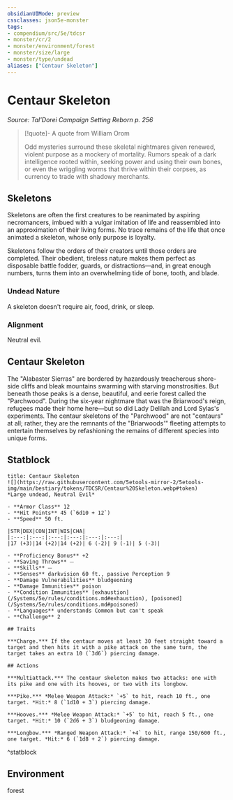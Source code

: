 ```yaml
---
obsidianUIMode: preview
cssclasses: json5e-monster
tags:
- compendium/src/5e/tdcsr
- monster/cr/2
- monster/environment/forest
- monster/size/large
- monster/type/undead
aliases: ["Centaur Skeleton"]
---
```

# Centaur Skeleton
*Source: Tal'Dorei Campaign Setting Reborn p. 256*  

> [!quote]- A quote from William Orom  
> 
> Odd mysteries surround these skeletal nightmares given renewed, violent purpose as a mockery of mortality. Rumors speak of a dark intelligence rooted within, seeking power and using their own bones, or even the wriggling worms that thrive within their corpses, as currency to trade with shadowy merchants.

## Skeletons

Skeletons are often the first creatures to be reanimated by aspiring necromancers, imbued with a vulgar imitation of life and reassembled into an approximation of their living forms. No trace remains of the life that once animated a skeleton, whose only purpose is loyalty.

Skeletons follow the orders of their creators until those orders are completed. Their obedient, tireless nature makes them perfect as disposable battle fodder, guards, or distractions—and, in great enough numbers, turns them into an overwhelming tide of bone, tooth, and blade.

### Undead Nature

A skeleton doesn't require air, food, drink, or sleep.

### Alignment

Neutral evil.

## Centaur Skeleton

The "Alabaster Sierras" are bordered by hazardously treacherous shore-side cliffs and bleak mountains swarming with starving monstrosities. But beneath those peaks is a dense, beautiful, and eerie forest called the "Parchwood". During the six-year nightmare that was the Briarwood's reign, refugees made their home here—but so did Lady Delilah and Lord Sylas's experiments. The centaur skeletons of the "Parchwood" are not "centaurs" at all; rather, they are the remnants of the "Briarwoods'" fleeting attempts to entertain themselves by refashioning the remains of different species into unique forms.

## Statblock

```ad-statblock
title: Centaur Skeleton
![](https://raw.githubusercontent.com/5etools-mirror-2/5etools-img/main/bestiary/tokens/TDCSR/Centaur%20Skeleton.webp#token)
*Large undead, Neutral Evil*

- **Armor Class** 12
- **Hit Points** 45 (`6d10 + 12`)
- **Speed** 50 ft.

|STR|DEX|CON|INT|WIS|CHA|
|:---:|:---:|:---:|:---:|:---:|:---:|
|17 (+3)|14 (+2)|14 (+2)| 6 (-2)| 9 (-1)| 5 (-3)|

- **Proficiency Bonus** +2
- **Saving Throws** ⏤
- **Skills** ⏤
- **Senses** darkvision 60 ft., passive Perception 9
- **Damage Vulnerabilities** bludgeoning
- **Damage Immunities** poison
- **Condition Immunities** [exhaustion](/Systems/5e/rules/conditions.md#exhaustion), [poisoned](/Systems/5e/rules/conditions.md#poisoned)
- **Languages** understands Common but can't speak
- **Challenge** 2

## Traits

***Charge.*** If the centaur moves at least 30 feet straight toward a target and then hits it with a pike attack on the same turn, the target takes an extra 10 (`3d6`) piercing damage.

## Actions

***Multiattack.*** The centaur skeleton makes two attacks: one with its pike and one with its hooves, or two with its longbow.

***Pike.*** *Melee Weapon Attack:* `+5` to hit, reach 10 ft., one target. *Hit:* 8 (`1d10 + 3`) piercing damage.

***Hooves.*** *Melee Weapon Attack:* `+5` to hit, reach 5 ft., one target. *Hit:* 10 (`2d6 + 3`) bludgeoning damage.

***Longbow.*** *Ranged Weapon Attack:* `+4` to hit, range 150/600 ft., one target. *Hit:* 6 (`1d8 + 2`) piercing damage.
```
^statblock

## Environment

forest